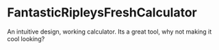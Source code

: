 # FantasticRipleysFreshCalculator
An intuitive design, working calculator. Its a great tool, why not making it cool looking?
